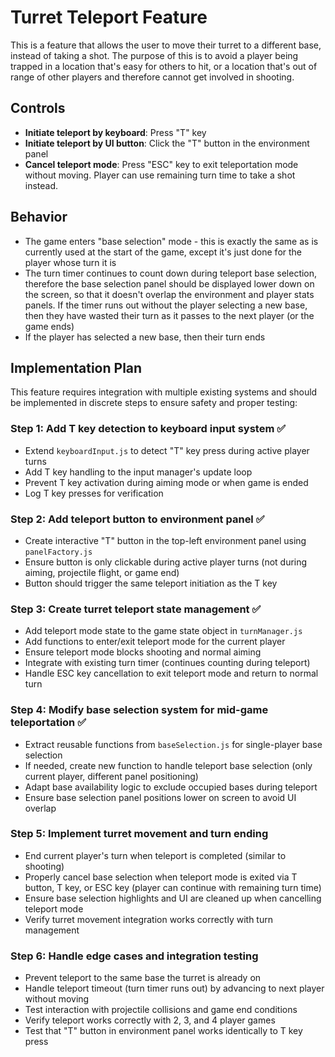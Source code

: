 # Turret Teleport Feature

This is a feature that allows the user to move their turret to a different base, instead of taking a shot. The purpose of this is to avoid a player being trapped in a location that's easy for others to hit, or a location that's out of range of other players and therefore cannot get involved in shooting.

## Controls

- **Initiate teleport by keyboard**: Press "T" key
- **Initiate teleport by UI button**: Click the "T" button in the environment panel
- **Cancel teleport mode**: Press "ESC" key to exit teleportation mode without moving. Player can use remaining turn time to take a shot instead.

## Behavior

- The game enters "base selection" mode - this is exactly the same as is currently used at the start of the game, except it's just done for the player whose turn it is
- The turn timer continues to count down during teleport base selection, therefore the base selection panel should be displayed lower down on the screen, so that it doesn't overlap the environment and player stats panels. If the timer runs out without the player selecting a new base, then they have wasted their turn as it passes to the next player (or the game ends)
- If the player has selected a new base, then their turn ends

## Implementation Plan

This feature requires integration with multiple existing systems and should be implemented in discrete steps to ensure safety and proper testing:

### Step 1: Add T key detection to keyboard input system ✅
- Extend `keyboardInput.js` to detect "T" key press during active player turns
- Add T key handling to the input manager's update loop
- Prevent T key activation during aiming mode or when game is ended
- Log T key presses for verification

### Step 2: Add teleport button to environment panel ✅
- Create interactive "T" button in the top-left environment panel using `panelFactory.js`
- Ensure button is only clickable during active player turns (not during aiming, projectile flight, or game end)
- Button should trigger the same teleport initiation as the T key

### Step 3: Create turret teleport state management ✅
- Add teleport mode state to the game state object in `turnManager.js`
- Add functions to enter/exit teleport mode for the current player
- Ensure teleport mode blocks shooting and normal aiming
- Integrate with existing turn timer (continues counting during teleport)
- Handle ESC key cancellation to exit teleport mode and return to normal turn

### Step 4: Modify base selection system for mid-game teleportation ✅
- Extract reusable functions from `baseSelection.js` for single-player base selection
- If needed, create new function to handle teleport base selection (only current player, different panel positioning)
- Adapt base availability logic to exclude occupied bases during teleport
- Ensure base selection panel positions lower on screen to avoid UI overlap

### Step 5: Implement turret movement and turn ending
- End current player's turn when teleport is completed (similar to shooting)
- Properly cancel base selection when teleport mode is exited via T button, T key, or ESC key (player can continue with remaining turn time)
- Ensure base selection highlights and UI are cleaned up when cancelling teleport mode
- Verify turret movement integration works correctly with turn management

### Step 6: Handle edge cases and integration testing
- Prevent teleport to the same base the turret is already on
- Handle teleport timeout (turn timer runs out) by advancing to next player without moving
- Test interaction with projectile collisions and game end conditions
- Verify teleport works correctly with 2, 3, and 4 player games
- Test that "T" button in environment panel works identically to T key press


